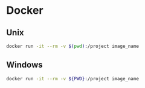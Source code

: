 # Docker

## Unix

```sh
docker run -it --rm -v $(pwd):/project image_name
```

## Windows

```sh
docker run -it --rm -v ${PWD}:/project image_name
```

